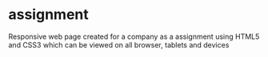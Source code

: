 # assignment
Responsive web page created for a company as a assignment using HTML5 and CSS3 which can be viewed on all browser, tablets and devices
